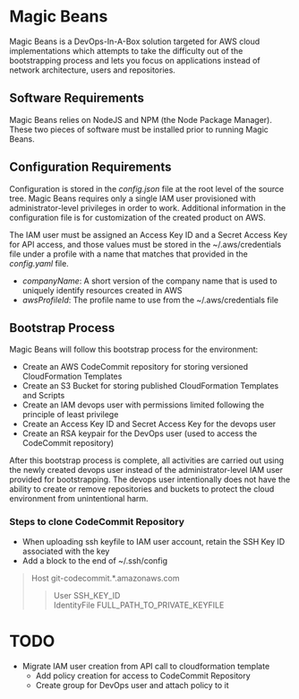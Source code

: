 # Magic Beans

Magic Beans is a DevOps-In-A-Box solution targeted for AWS cloud implementations
which attempts to take the difficulty out of the bootstrapping process and lets
you focus on applications instead of network architecture, users and repositories.

## Software Requirements
Magic Beans relies on NodeJS and NPM (the Node Package Manager).  These two pieces
of software must be installed prior to running Magic Beans.

## Configuration Requirements

Configuration is stored in the *config.json* file at the root level of the source tree.
Magic Beans requires only a single IAM user provisioned with administrator-level privileges
in order to work.  Additional information in the configuration file is for customization
of the created product on AWS.

The IAM user must be assigned an Access Key ID and a Secret Access Key for API access, and those
values must be stored in the ~/.aws/credentials file under a profile with a name that matches
that provided in the *config.yaml* file.

- *companyName*: A short version of the company name that is used to uniquely identify resources
created in AWS
- *awsProfileId*: The profile name to use from the ~/.aws/credentials file

## Bootstrap Process

Magic Beans will follow this bootstrap process for the environment:
* Create an AWS CodeCommit repository for storing versioned CloudFormation Templates
* Create an S3 Bucket for storing published CloudFormation Templates and Scripts
* Create an IAM devops user with permissions limited following the principle of least privilege
* Create an Access Key ID and Secret Access Key for the devops user
* Create an RSA keypair for the DevOps user (used to access the CodeCommit repository)

After this bootstrap process is complete, all activities are carried out using the newly created
devops user instead of the administrator-level IAM user provided for bootstrapping.  The devops
user intentionally does not have the ability to create or remove repositories and buckets to
protect the cloud environment from unintentional harm.

### Steps to clone CodeCommit Repository

* When uploading ssh keyfile to IAM user account, retain the SSH Key ID associated with the key
* Add a block to the end of ~/.ssh/config
> Host git-codecommit.*.amazonaws.com
> > User SSH_KEY_ID \
> > IdentityFile FULL_PATH_TO_PRIVATE_KEYFILE
  
# TODO
* Migrate IAM user creation from API call to cloudformation template
  * Add policy creation for access to CodeCommit Repository
  * Create group for DevOps user and attach policy to it

